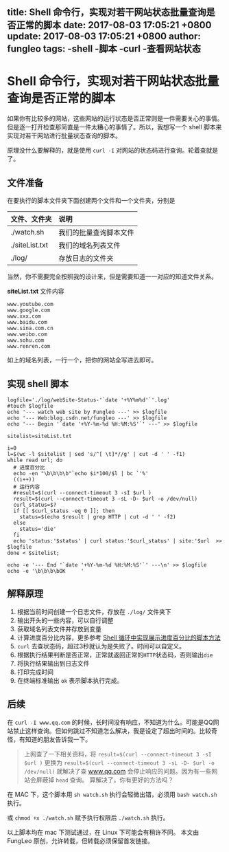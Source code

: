 title: Shell 命令行，实现对若干网站状态批量查询是否正常的脚本
date: 2017-08-03 17:05:21 +0800
update: 2017-08-03 17:05:21 +0800
author: fungleo
tags:
    -shell
    -脚本
    -curl
    -查看网站状态
---

# Shell 命令行，实现对若干网站状态批量查询是否正常的脚本

如果你有比较多的网站，这些网站的运行状态是否正常则是一件需要关心的事情。但是逐一打开检查那简直是一件太糟心的事情了。所以，我想写一个 shell 脚本来实现对若干网站进行批量状态查询的脚本。

原理没什么要解释的，就是使用 `curl -I` 对网站的状态码进行查询。轮着查就是了。

## 文件准备

在要执行的脚本文件夹下面创建两个文件和一个文件夹，分别是

| 文件、文件夹|说明|
|:---|:---|
| ./watch.sh | 我们的批量查询脚本文件 |
| ./siteList.txt | 我们的域名列表文件 |
| ./log/ | 存放日志的文件夹 |

当然，你不需要完全按照我的设计来，但是需要知道一一对应的知道文件关系。

**siteList.txt** 文件内容
```
www.youtube.com
www.google.com
www.xxx.com
www.baidu.com
www.sina.com.cn
www.weibo.com
www.sohu.com
www.renren.com
```
如上的域名列表，一行一个，把你的网站全写进去即可。

## 实现 shell 脚本

```
logfile='./log/webSite-Status-'`date '+%Y%m%d'`'.log'
#touch $logfile
echo '--- watch web site by Fungleo ---' >> $logfile
echo '--- Web:blog.csdn.net/fungleo ---' >> $logfile
echo '--- Begin '`date '+%Y-%m-%d %H:%M:%S'`' ---' >> $logfile

sitelist=siteList.txt

i=0
l=$(wc -l $sitelist | sed 's/^[ \t]*//g' | cut -d ' ' -f1)
while read url; do
  # 进度百分比
  echo -en "\b\b\b\b"`echo $i*100/$l | bc `'%'
  ((i++))
  # 运行内容
  #result=$(curl --connect-timeout 3 -sI $url )
  result=$(curl --connect-timeout 3 -sL -D- $url -o /dev/null)
  curl_status=$?
  if [[ $curl_status -eq 0 ]]; then
    status=$(echo $result | grep HTTP | cut -d ' ' -f2)
  else
    status='die'
  fi
  echo 'status:'$status' | curl status:'$curl_status' | site:'$url  >> $logfile
done < $sitelist;

echo -e '--- End '`date '+%Y-%m-%d %H:%M:%S'`' ---\n' >> $logfile
echo -e '\b\b\b\bOK     '
```

## 解释原理

1. 根据当前时间创建一个日志文件，存放在 `./log/` 文件夹下
2. 输出开头的一些内容，可以自行调整
3. 获取域名列表文件并存放到变量
4. 计算进度百分比内容，更多参考 [Shell 循环中实现展示进度百分比的脚本方法](http://blog.csdn.net/fungleo/article/details/76576487)
5. `curl` 去查状态码，超过3秒就认为是失败了。时间可以自定义。
6. 根据执行结果判断是否正常，正常就返回正常的`HTTP`状态码，否则输出`die`
7. 将执行结果输出到日志文件
8. 打印完成时间
9. 在终端标准输出 `ok` 表示脚本执行完成。

## 后续

在 `curl -I www.qq.com` 的时候，长时间没有响应，不知道为什么。可能是QQ网站禁止这样查询。但如何跳过不知道怎么解决，我是设定了超出时间的。比较奇怪，有知道的朋友告诉我一下。

> 上网查了一下相关资料，将  `result=$(curl --connect-timeout 3 -sI $url )` 更换为 `result=$(curl --connect-timeout 3 -sL -D- $url -o /dev/null)` 就解决了查 www.qq.com 会停止响应的问题。因为有一些网站会屏蔽掉 `head` 查询。
> 算解决了。你有更好的方法吗？

在 MAC 下，这个脚本用 `sh watch.sh` 执行会轻微出错，必须用 `bash watch.sh` 执行。

或 `chmod +x ./watch.sh` 赋予执行权限后 `./watch.sh` 执行。

以上脚本均在 mac 下测试通过，在 Linux 下可能会有稍许不同。
本文由 FungLeo 原创，允许转载，但转载必须保留首发链接。

